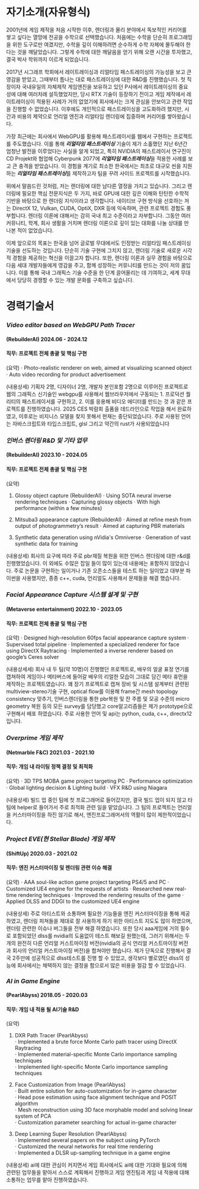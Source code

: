 # 자기소개(자유형식)
2001년에 게임 제작을 처음 시작한 이후, 렌더링과 물리 분야에서 독보적인 커리어를 쌓고 싶다는 열망에 전공을 수학으로 선택했습니다. 처음에는 수학을 단순히 프로그래밍을 위한 도구로만 여겼지만, 수학을 깊이 이해하려면 순수하게 수학 자체에 몰두해야 한다는 것을 깨달았습니다. 그렇게 수학에 대한 깨달음을 얻기 위해 오랜 시간을 투자했고, 결국 박사 학위까지 이르게 되었습니다.

2017년 시그래프 학회에서 레이트레이싱과 리얼타임 패스트레이싱의 가능성을 보고 큰 영감을 받았고, 그때부터 틈나는 대로 패스트레이싱에 대한 R&D를 진행했습니다. 첫 직장이자 국내유일의 자체제작 게임엔진을 보유하고 있던 P사에서 레이트레이싱의 중요성에 대해 여러차례 설득했었지만, 당시 RTX 기술이 등장하기 전이고 게임 제작에서 레이트레이싱이 적용된 사례가 거의 없었기에 회사에서는 크게 관심을 안보이고 관련 작업을 진행할 수 없었습니다. 이후에도 개인적으로 패스트레이싱을 고도화하려 했지만, 시간과 비용의 제약으로 언리얼 엔진과 리얼타임 렌더링에 집중하며 커리어를 쌓아왔습니다.

가장 최근에는 회사에서 WebGPU를 활용해 패스트레이서를 웹에서 구현하는 프로젝트를 주도했습니다. 이를 통해 ***리얼타임 패스트레이싱*** 기술이 제가 소홀했던 지난 6년간 엄청난 발전을 이루었다는 사실을 알게 되었고, 특히 NVIDIA의 패스트레이서 연구진이 CD Projekt와 협업해 Cyberpunk 2077에 ***리얼타임 패스트레이싱***을 적용한 사례를 보고 큰 충격을 받았습니다. 이 경험을 계기로 최소한 한국에서는 최초로 대규모 씬을 지원하는 ***리얼타임 패스트레이싱***를 제작하고자 팀을 꾸려 사이드 프로젝트를 시작했습니다.

위에서 말씀드린 것처럼, 저는 렌더링에 대한 남다른 열정을 가지고 있습니다. 그리고 렌더링에 필요한 핵심 전문지식은 두 가지, 바로 GPU에 대한 깊은 이해와 탄탄한 수학적 기반을 바탕으로 한 렌더링 지식이라고 생각합니다. 네이티브 구현 방식을 선호하는 저는 DirectX 12, Vulkan, CUDA, OptiX, DXR 등에 익숙하며, 관련 프로젝트 경험도 풍부합니다. 렌더링 이론에 대해서는 감히 국내 최고 수준이라고 자부합니다. 그동안 여러 커뮤니티, 학계, 회사 생활을 거치며 렌더링 이론으로 깊이 있는 대화를 나눌 상대를 만나본 적이 없었습니다.

이제 앞으로의 목표는 한국을 넘어 글로벌 무대에서도 인정받는 리얼타임 패스트레이싱 기술을 선도하는 것입니다. 단순히 기술 구현에 그치지 않고, 렌더링 기술로 새로운 시각적 경험을 제공하는 혁신을 이끌고자 합니다. 또한, 렌더링 이론과 실무 경험을 바탕으로 다음 세대 개발자들에게 영감을 주고, 함께 성장하는 커뮤니티를 만드는 것이 저의 꿈입니다. 이를 통해 국내 그래픽스 기술 수준을 한 단계 끌어올리는 데 기여하고, 세계 무대에서 당당히 경쟁할 수 있는 개발 문화를 구축하고 싶습니다.



# 경력기술서
### *Video editor based on WebGPU Path Tracer*
#### (RebuilderAI)  2024.06 - 2024.12  
#### 직무: 프로젝트 전체 총괄 및 핵심 구현  
(요약)
· Photo-realistic renderer on web, aimed at visualizing scanned object  
· Auto video recording for product advertisement 

(내용상세) 
기획자 2명, 디자이너 2명, 개발자 본인포함 2명으로 이루어진 프로젝트로 웹의 그래픽스 신기술인 webgpu를 사용해서 웹브라우저에서 구동되는
    1. 프로덕션 퀄리티의 패스트레이서를 구현하고, 
    2. 이를 응용해 비디오 에디터를 만드는 것
과 같은 프로젝트를 진행하였습니다. 2025 CES 박람회 출품을 데드라인으로 작업을 해서 완료하였고, 이후로는 비지니스 모델을 찾지 못해서 현재는 중단되었습니다. 주로 사용된 언어는 자바스크립트와 타입스크립트, glsl 그리고 약간의 rust가 사용되었습니다

### *인버스 렌더링 R&D 및 기타 업무*
#### (RebuilderAI)  2023.10 - 2024.05  
#### 직무: 프로젝트 전체 총괄 및 핵심 구현  
(요약)
1. Glossy object capture (RebuilderAI) 
    · Using SOTA neural inverse rendering techniques 
    · Capturing glossy objects 
    · With high performance (within a few minutes) 

2. Mitsuba3 appearance capture (RebuilderAI) 
    · Aimed at refine mesh from output of photogrammetry’s result 
    · Aimed at capturing PBR materials 

3. Synthetic data generation using nVidia's Omniverse
    · Generation of vast synthetic data for training

(내용상세)
회사의 요구에 따라 주로 pbr재질 복원을 위한 인버스 렌더링에 대한 r&d를 진행했었습니다. 이 외에도 수많은 잡일 들이 많이 있는데 내용에는 포함하지 않았습니다.
주로 논문을 구현하는 일이거나 기존 오픈소스들을 테스트 하는 일이었고 대부분 파이썬을 사용했지만, 종종 c++, cuda, 언리얼도 사용해서 문제들을 해결 했습니다.

### *Facial Appearance Capture 시스템 설계 및 구현*
#### (Metaverse entertainment)  2022.10 - 2023.05  
#### 직무: 프로젝트 전체 총괄 및 핵심 구현  
(요약)
· Designed high-resolution 60fps facial appearance capture system 
· Supervised total pipeline 
· Implemented a specialized renderer for face using DirectX Raytracing 
· Implemented a inverse renderer based on google’s Ceres solver 

(내용상세세)
회사 내 두 팀(약 10명)이 진행했던 프로젝트로, 배우의 얼굴 표정 연기를 캡쳐하여 게임이나 메타버스에 들어갈 배우의 리얼한 모습이 그대로 담긴 메타 휴먼을 제작하는 프로젝트였습니다. 꽤 장기 프로젝트로 캡쳐 장비 및 시스템 설계부터 관련된 multiview-stereo기술 구현, optical flow를 이용해 frame간 mesh topology consistency 맞추기, 인버스렌더링을 통한 pbr복원 및 잔 주름 및 모공 수준의 micro geometry 복원 등의 모든 survey를 담당했고 core알고리즘들은 제가 prototype으로구현해서 배포 하였습니다. 주로 사용한 언어 및 api는 python, cuda, c++, directx12 입니다.

### *Overprime 게임 제작*
#### (Netmarble F&C)  2021.03 - 2021.10  
#### 직무: 개임 내 라이팅 정책 결정 및 최적화 
(요약)
· 3D TPS MOBA game project targeting PC 
· Performance optimization 
· Global lighting decision & Lighting build 
· VFX R&D using Niagara

(내용상세)
빌드 업 중인 팀에 첫 프로그래머로 들어갔지만, 결국 빌드 업이 되지 않고 타 팀에 helper로 들어가서 주로 최적화 관련 일을 맡았습니다. 그 팀의 프로젝트는 언리얼을 커스터마이징을 하진 않기로 해서, 엔진프로그래머서의 역활이 많이 제한적이었습니다. 

### *Project EVE(현 Stellar Blade)  게임 제작*
#### (ShiftUp)  2020.03 - 2021.02  
#### 직무: 엔진 커스터마이징 및 렌더링 관련 이슈 해결 
(요약)
· AAA soul-like action game project targeting PS4/5 and PC 
· Customized UE4 engine for the requests of artists 
· Researched new real-time rendering techniques 
· Improved the rendering results of the game 
· Applied DLSS and DDGI to the customized UE4 engine

(내용상세)
주로 아티스트와 소통하며 필요한 기능들을 엔진 커스터마이징을 통해 제공하였고, 렌더링 피쳐들을 제대로 잘 사용하게 하기 위한 아티스트 지도도 많이 하였으며, 렌더링 관련한 이슈나 버그들을 전부 해결 하였습니다. 또한 당시 aaa게임에 거의 필수로 포함되었던 dlss를 nvidia의 도움없이 테스트 해보길 원했는데, 그러기 위해서는 두 개의 완전히 다른 언리얼 커스트마이징 버전(nvidia의 공식 언리얼 커스트마이징 버전과 회사의 언리얼 커스트마이징 버전)을 합쳐야만 했습니다. 제가 단독으로 진행해서 결국 2주만에 성공적으로 dlss테스트를 진행 할 수 있었고, 생각보다 별로였던 dlss의 성능에 회사에서는 채택하지 않는 결정을 함으로서 많은 비용을 절감 할 수 있었습니다.

### *AI in Game Engine*
#### (PearlAbyss)  2018.05 - 2020.03   
#### 직무: 개임 내 적용 될 AI기술 R&D 
(요약)
1. DXR Path Tracer (PearlAbyss)  
    · Implemented a brute force Monte Carlo path tracer using DirectX Raytracing  
    · Implemented material-specific Monte Carlo importance sampling techniques  
    · Implemented light-specific Monte Carlo importance sampling techniques  

2. Face Customization from Image (PearlAbyss)  
    · Built entire solution for auto-customization for in-game character  
    · Head pose estimation using face alignment technique and POSIT algorithm  
    · Mesh reconstruction using 3D face morphable model and solving linear system of PCA  
    · Customization parameter searching for actual in-game character  

3. Deep Learning Super Resolution (PearlAbyss)  
    · Implemented several papers on the subject using PyTorch  
    · Customized the neural networks for real time rendering  
    · Implemented a DLSR up-sampling technique in a game engine 

(내용상세)
ai에 대한 관심이 커지면서 게임 회사에서도 ai에 대한 기대와 필요에 의해 관련된 업무들을 맡아서 스스로 계획해서 진행하고 게임 엔진팀과 게임 내 적용에 대해 소통하는 업무를 맡아 진행하였습니다.
